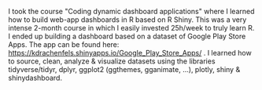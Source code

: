 I took the course "Coding dynamic dashboard applications" where I learned how to build web-app dashboards in R based on R Shiny. This was a very intense 2-month course in which I easily invested 25h/week to truly learn R.
I ended up building a dashboard based on a dataset of Google Play Store Apps. The app can be found here: https://kdrachenfels.shinyapps.io/Google_Play_Store_Apps/ .
I learned how to source, clean, analyze & visualize datasets using the libraries tidyverse/tidyr, dplyr, ggplot2 (ggthemes, gganimate, ...), plotly, shiny & shinydashboard. 
